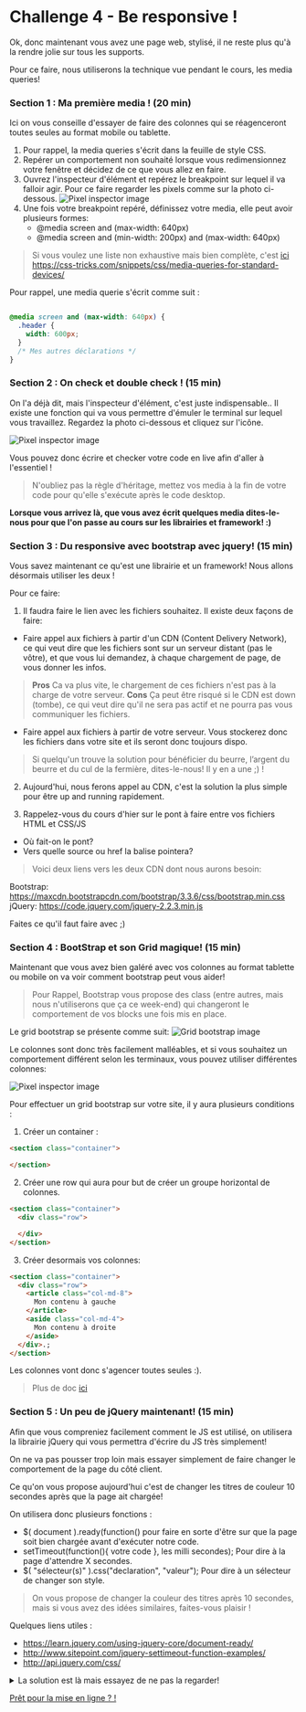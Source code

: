 Challenge 4 - Be responsive !
================

Ok, donc maintenant vous avez une page web, stylisé, il ne reste plus qu'à la rendre jolie sur tous les supports.

Pour ce faire, nous utiliserons la technique vue pendant le cours, les media queries!

### Section 1 : Ma première media ! (20 min)

Ici on vous conseille d'essayer de faire des colonnes qui se réagenceront toutes seules au format mobile ou tablette.

1. Pour rappel, la media queries s'écrit dans la feuille de style CSS.
2. Repérer un comportement non souhaité lorsque vous redimensionnez votre fenêtre et décidez de ce que vous allez en faire.
3. Ouvrez l'inspecteur d'élément et repérez le breakpoint sur lequel il va falloir agir.
   Pour ce faire regarder les pixels comme sur la photo ci-dessous.
![Pixel inspector image](https://raw.githubusercontent.com/Coding-Days/coding-days/master/assets/images/Challenge%204/pixel-inspecteur.jpg)
4. Une fois votre breakpoint repéré, définissez votre media, elle peut avoir plusieurs formes:
    - @media screen and (max-width: 640px)
    - @media screen and (min-width: 200px) and (max-width: 640px)

>Si vous voulez une liste non exhaustive mais bien complète, c'est [ici](https://github.com/makersacademy/taster2.0/blob/master/challenge_4.md "Challenge 4") https://css-tricks.com/snippets/css/media-queries-for-standard-devices/

Pour rappel, une media querie s'écrit comme suit :

```css

@media screen and (max-width: 640px) {
  .header {
    width: 600px;
  }
  /* Mes autres déclarations */
}

```
### Section 2 : On check et double check ! (15 min)

On l'a déjà dit, mais l'inspecteur d'élément, c'est juste indispensable.. Il existe une fonction qui va vous permettre d'émuler le terminal sur lequel vous travaillez.
Regardez la photo ci-dessous et cliquez sur l'icône.

![Pixel inspector image](https://raw.githubusercontent.com/Coding-Days/coding-days/master/assets/images/Challenge%204/device-emulator.jpg)

Vous pouvez donc écrire et checker votre code en live afin d'aller à l'essentiel !

> N'oubliez pas la règle d'héritage, mettez vos media à la fin de votre code pour qu'elle s'exécute après le code desktop.

**Lorsque vous arrivez là, que vous avez écrit quelques media dites-le-nous pour que l'on passe au cours sur les librairies et framework! :)**

### Section 3 : Du responsive avec bootstrap avec jquery! (15 min)

Vous savez maintenant ce qu'est une librairie et un framework! Nous allons désormais utiliser les deux !

Pour ce faire:

1. Il faudra faire le lien avec les fichiers souhaitez. Il existe deux façons de faire:
  - Faire appel aux fichiers à partir d'un CDN (Content Delivery Network), ce qui veut dire que les fichiers sont sur un serveur distant (pas le vôtre), et que vous lui demandez, à chaque chargement de page, de vous donner les infos.

>**Pros** Ca va plus vite, le chargement de ces fichiers n'est pas à la charge de votre serveur.
**Cons** Ça peut être risqué si le CDN est down (tombe), ce qui veut dire qu'il ne sera pas actif et ne pourra pas vous communiquer les fichiers.

  - Faire appel aux fichiers à partir de votre serveur. Vous stockerez donc les fichiers dans votre site et ils seront donc toujours dispo.

> Si quelqu'un trouve la solution pour bénéficier du beurre, l’argent du beurre et du cul de la fermière, dites-le-nous! Il y en a une ;) !

2. Aujourd'hui, nous ferons appel au CDN, c'est la solution la plus simple pour être up and running rapidement.

3. Rappelez-vous du cours d'hier sur le pont à faire entre vos fichiers HTML et CSS/JS
  - Où fait-on le pont?
  - Vers quelle source ou href la balise pointera?

> Voici deux liens vers les deux CDN dont nous aurons besoin:

Bootstrap: https://maxcdn.bootstrapcdn.com/bootstrap/3.3.6/css/bootstrap.min.css
jQuery: https://code.jquery.com/jquery-2.2.3.min.js

Faites ce qu'il faut faire avec ;)

### Section 4 : BootStrap et son Grid magique! (15 min)

Maintenant que vous avez bien galéré avec vos colonnes au format tablette ou mobile on va voir comment bootstrap peut vous aider!

>Pour Rappel, Bootstrap vous propose des class (entre autres, mais nous n'utiliserons que ça ce week-end) qui changeront le comportement de vos blocks une fois mis en place.

Le grid bootstrap se présente comme suit:
![Grid bootstrap image](https://bootstrapbay.com/blog/wp-content/uploads/2014/09/bootstrap-grid-system.jpg)

Le colonnes sont donc très facilement malléables, et si vous souhaitez un comportement différent selon les terminaux, vous pouvez utiliser différentes colonnes:

![Pixel inspector image](https://raw.githubusercontent.com/Coding-Days/coding-days/master/assets/images/Challenge%204/colonnes-bootstrap.png)


Pour effectuer un grid bootstrap sur votre site, il y aura plusieurs conditions :
1. Créer un container :
```html
<section class="container">

</section>
```
2. Créer une row qui aura pour but de créer un groupe horizontal de colonnes.
```html
<section class="container">
  <div class="row">

  </div>
</section>
```
3. Créer desormais vos colonnes:
```html
<section class="container">
  <div class="row">
    <article class="col-md-8">
      Mon contenu à gauche
    </article>
    <aside class="col-md-4">
      Mon contenu à droite
    </aside>
  </div>.;
</section>
```

Les colonnes vont donc s'agencer toutes seules :).

>Plus de doc [ici](https://getbootstrap.com/css/#grid "bootstrap")

### Section 5 : Un peu de jQuery maintenant! (15 min)

Afin que vous compreniez facilement comment le JS est utilisé, on utilisera la librairie jQuery qui vous permettra d'écrire du JS très simplement!

On ne va pas pousser trop loin mais essayer simplement de faire changer le comportement de la page du côté client.

Ce qu'on vous propose aujourd'hui c'est de changer les titres de couleur 10 secondes après que la page ait chargée!

On utilisera donc plusieurs fonctions :
- $( document ).ready(function() pour faire en sorte d'être sur que la page soit bien chargée avant d'exécuter notre code.
- setTimeout(function(){ votre code }, les milli secondes); Pour dire à la page d'attendre X secondes.
- $( "sélecteur(s)" ).css("declaration", "valeur"); Pour dire à un sélecteur de changer son style.

> On vous propose de changer la couleur des titres après 10 secondes, mais si vous avez des idées similaires, faites-vous plaisir !

Quelques liens utiles :
- https://learn.jquery.com/using-jquery-core/document-ready/
- http://www.sitepoint.com/jquery-settimeout-function-examples/
- http://api.jquery.com/css/

<details>
  <summary>La solution est là mais essayez de ne pas la regarder!</summary>
  <details>
    <summary>Je suis un tricheur et je l'assume... </summary>

```js
       jQuery( document ).ready(function() {
         setTimeout(function(){
           jQuery("h1, h2, h3, h4, h5, h6").css("color", "red");
           alert("Yataaa!!!");
           console.log("Yataaa!!!");
         }, 10000);
       });
```


  </details>
</details>


[Prêt pour la mise en ligne ?  !](https://github.com/Coding-Days/coding-days/blob/master/challenge_5.md "Challenge 5")
